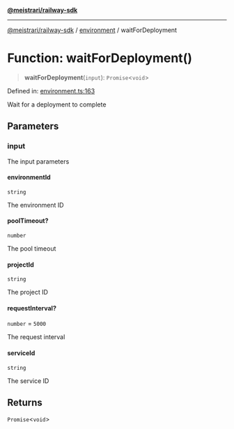 [**@meistrari/railway-sdk**](../../README.md)

***

[@meistrari/railway-sdk](../../README.md) / [environment](../README.md) / waitForDeployment

# Function: waitForDeployment()

> **waitForDeployment**(`input`): `Promise`\<`void`\>

Defined in: [environment.ts:163](https://github.com/meistrari/railway-sdk/blob/5ddc57fa76b12dbe9293f5d1e588eac388d418dd/src/resources/environment.ts#L163)

Wait for a deployment to complete

## Parameters

### input

The input parameters

#### environmentId

`string`

The environment ID

#### poolTimeout?

`number`

The pool timeout

#### projectId

`string`

The project ID

#### requestInterval?

`number` = `5000`

The request interval

#### serviceId

`string`

The service ID

## Returns

`Promise`\<`void`\>
